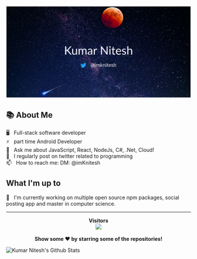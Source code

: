 <p>
 <img src='kumar-nitesh.png' />
</p>


## 📚 About Me

🖥 &nbsp; Full-stack software developer \
⚡ &nbsp; part time Android Developer \
💬 &nbsp; Ask me about JavaScript, React, NodeJs, C#, .Net, Cloud! \
🔭 &nbsp; I regularly post on twitter related to programming \
📫 &nbsp; How to reach me: DM: @imKnitesh


##  What I'm up to

🔭 &nbsp; I'm currently working on multiple open source npm packages, social posting app and master in computer science.

<hr/>

<p align="center"> 
  <strong>Visitors</strong><br/> 
  <img src="https://profile-counter.glitch.me/knitesh/count.svg" />
</p>

<p align="center">
  <strong>Show some ❤️ by starring some of the repositories!</strong>
</p>


![Kumar Nitesh's Github Stats](https://github-readme-stats.vercel.app/api?username=knitesh&show_icons=true&theme=highcontrast&count_private=true&show_icons=true)

<!--
**knitesh/knitesh** is a ✨ _special_ ✨ repository because its `README.md` (this file) appears on your GitHub profile.

Here are some ideas to get you started:

- 🔭 I’m currently working on ...
- 🌱 I’m currently learning ...
- 👯 I’m looking to collaborate on ...
- 🤔 I’m looking for help with ...
- 💬 Ask me about ...
- 📫 How to reach me: ...
- 😄 Pronouns: ...
- ⚡ Fun fact: ...
-->












